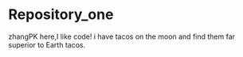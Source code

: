 # Repository_one
zhangPK here,I like code! 
i have tacos on the moon and find them far superior to Earth tacos.

